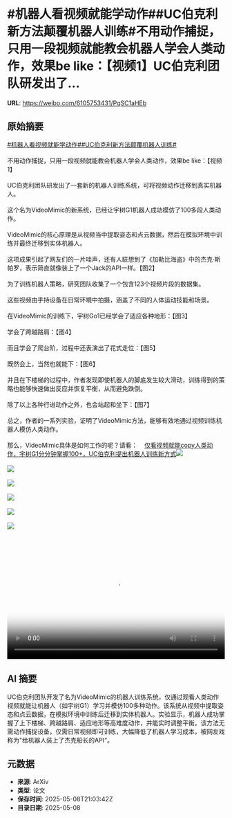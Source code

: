 # #机器人看视频就能学动作##UC伯克利新方法颠覆机器人训练#不用动作捕捉，只用一段视频就能教会机器人学会人类动作，效果be like：【视频1】UC伯克利团队研发出了...

**URL**: https://weibo.com/6105753431/PqSC1aHEb

## 原始摘要

<a href="https://m.weibo.cn/search?containerid=231522type%3D1%26t%3D10%26q%3D%23%E6%9C%BA%E5%99%A8%E4%BA%BA%E7%9C%8B%E8%A7%86%E9%A2%91%E5%B0%B1%E8%83%BD%E5%AD%A6%E5%8A%A8%E4%BD%9C%23&amp;extparam=%23%E6%9C%BA%E5%99%A8%E4%BA%BA%E7%9C%8B%E8%A7%86%E9%A2%91%E5%B0%B1%E8%83%BD%E5%AD%A6%E5%8A%A8%E4%BD%9C%23" data-hide=""><span class="surl-text">#机器人看视频就能学动作#</span></a><a href="https://m.weibo.cn/search?containerid=231522type%3D1%26t%3D10%26q%3D%23UC%E4%BC%AF%E5%85%8B%E5%88%A9%E6%96%B0%E6%96%B9%E6%B3%95%E9%A2%A0%E8%A6%86%E6%9C%BA%E5%99%A8%E4%BA%BA%E8%AE%AD%E7%BB%83%23&amp;extparam=%23UC%E4%BC%AF%E5%85%8B%E5%88%A9%E6%96%B0%E6%96%B9%E6%B3%95%E9%A2%A0%E8%A6%86%E6%9C%BA%E5%99%A8%E4%BA%BA%E8%AE%AD%E7%BB%83%23" data-hide=""><span class="surl-text">#UC伯克利新方法颠覆机器人训练#</span></a><br><br>不用动作捕捉，只用一段视频就能教会机器人学会人类动作，效果be like：【视频1】<br><br>UC伯克利团队研发出了一套新的机器人训练系统，可将视频动作迁移到真实机器人。<br><br>这个名为VideoMimic的新系统，已经让宇树G1机器人成功模仿了100多段人类动作。<br><br>VideoMimic的核心原理是从视频当中提取姿态和点云数据，然后在模拟环境中训练并最终迁移到实体机器人。<br><br>这项成果引起了网友们的一片哇声，还有人联想到了《加勒比海盗》中的杰克·斯帕罗，表示简直就像装上了一个Jack的API一样。【图2】<br><br>为了训练机器人策略，研究团队收集了一个包含123个视频片段的数据集。<br><br>这些视频由手持设备在日常环境中拍摄，涵盖了不同的人体运动技能和场景。<br><br>在VideoMimic的训练下，宇树Go1已经学会了适应各种地形：【图3】<br><br>学会了跨越路肩：【图4】<br><br>而且学会了爬台阶，过程中还表演出了花式走位：【图5】<br><br>既然会上，当然也就能下：【图6】<br><br>并且在下楼梯的过程中，作者发现即使机器人的脚底发生较大滑动，训练得到的策略也能够快速做出反应并恢复平衡，从而避免跌倒。<br><br>除了以上各种行进动作之外，也会站起和坐下：【图7】<br><br>总之，作者的一系列实验，证明了VideoMimic方法，能够有效地通过视频训练机器人模仿人类动作。<br><br>那么，VideoMimic具体是如何工作的呢？请看：<a href="https://weibo.cn/sinaurl?u=https%3A%2F%2Fmp.weixin.qq.com%2Fs%2F4OrIisREJOakzoZJdyvuTA" data-hide=""><span class="url-icon"><img style="width: 1rem;height: 1rem" src="https://h5.sinaimg.cn/upload/2015/09/25/3/timeline_card_small_web_default.png" referrerpolicy="no-referrer"></span><span class="surl-text">仅看视频就能copy人类动作，宇树G1分分钟掌握100+，UC伯克利提出机器人训练新方式</span></a><img style="" src="https://tvax3.sinaimg.cn/large/006Fd7o3ly1i185prdfoqj31hc0u0jwr.jpg" referrerpolicy="no-referrer"><br><br><img style="" src="https://tvax4.sinaimg.cn/large/006Fd7o3gy1i185jx420wj30wq0cgaee.jpg" referrerpolicy="no-referrer"><br><br><img style="" src="https://tvax4.sinaimg.cn/large/006Fd7o3gy1i185k3n2vdg30hs09knpg.gif" referrerpolicy="no-referrer"><br><br><img style="" src="https://tvax3.sinaimg.cn/large/006Fd7o3gy1i185k6hz34g30hs09kqv8.gif" referrerpolicy="no-referrer"><br><br><img style="" src="https://tvax1.sinaimg.cn/large/006Fd7o3gy1i185k7c0wbg30jy0aqe84.gif" referrerpolicy="no-referrer"><br><br><img style="" src="https://tvax4.sinaimg.cn/large/006Fd7o3gy1i185k94irrg30hs0984qs.gif" referrerpolicy="no-referrer"><br><br><br clear="both"><div style="clear: both"></div><video controls="controls" poster="https://tvax1.sinaimg.cn/orj480/006Fd7o3ly1i185prpdiij31hc0u0jwr.jpg" style="width: 100%"><source src="https://f.video.weibocdn.com/o0/KZ8IqxLalx08o5hCmGIM01041200RqCm0E010.mp4?label=mp4_720p&amp;template=1280x720.25.0&amp;ori=0&amp;ps=1CwnkDw1GXwCQx&amp;Expires=1746741618&amp;ssig=onfUuxkDGF&amp;KID=unistore,video"><source src="https://f.video.weibocdn.com/o0/le1kj4rLlx08o5hBqH7y01041200rStV0E010.mp4?label=mp4_hd&amp;template=852x480.25.0&amp;ori=0&amp;ps=1CwnkDw1GXwCQx&amp;Expires=1746741618&amp;ssig=dSQ6WmORyg&amp;KID=unistore,video"><source src="https://f.video.weibocdn.com/o0/iV6FgN28lx08o5hBtgAE01041200hdTF0E010.mp4?label=mp4_ld&amp;template=640x360.25.0&amp;ori=0&amp;ps=1CwnkDw1GXwCQx&amp;Expires=1746741618&amp;ssig=94lbQDLQVy&amp;KID=unistore,video"><p>视频无法显示，请前往<a href="https://video.weibo.com/show?fid=1034%3A5164062917460027" target="_blank" rel="noopener noreferrer">微博视频</a>观看。</p></video>

## AI 摘要

UC伯克利团队开发了名为VideoMimic的机器人训练系统，仅通过观看人类动作视频就能让机器人（如宇树G1）学习并模仿100多种动作。该系统从视频中提取姿态和点云数据，在模拟环境中训练后迁移到实体机器人。实验显示，机器人成功掌握了上下楼梯、跨越路肩、适应地形等高难度动作，并能实时调整平衡。该方法无需动作捕捉设备，仅需日常视频即可训练，大幅降低了机器人学习成本，被网友戏称为"给机器人装上了杰克船长的API"。

## 元数据

- **来源**: ArXiv
- **类型**: 论文
- **保存时间**: 2025-05-08T21:03:42Z
- **目录日期**: 2025-05-08
